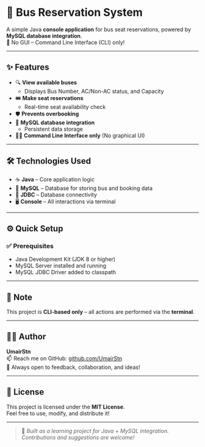 # 🚌 Bus Reservation System

A simple Java **console application** for bus seat reservations, powered by **MySQL database integration**.  
🚫 No GUI – Command Line Interface (CLI) only!

---

## ✨ Features

- 🔍 **View available buses**  
  - Displays Bus Number, AC/Non-AC status, and Capacity  
- 🎟️ **Make seat reservations**  
  - Real-time seat availability check  
- 🛡️ **Prevents overbooking**
- 💾 **MySQL database integration**  
  - Persistent data storage  
- 🧑‍💻 **Command Line Interface only** (No graphical UI)

---

## 🛠️ Technologies Used

- ☕ **Java** – Core application logic  
- 🐬 **MySQL** – Database for storing bus and booking data  
- 🔗 **JDBC** – Database connectivity  
- 🖥️ **Console** – All interactions via terminal

---

## ⚙️ Quick Setup

### ✅ Prerequisites

- Java Development Kit (JDK 8 or higher)  
- MySQL Server installed and running  
- MySQL JDBC Driver added to classpath

---

## 📝 Note

This project is **CLI-based only** – all actions are performed via the **terminal**.

---

## 👨‍💻 Author

**UmairStn**  
📫 Reach me on GitHub: [github.com/UmairStn](https://github.com/UmairStn)  
💬 Always open to feedback, collaboration, and ideas!

---

## 📄 License

This project is licensed under the **MIT License**.  
Feel free to use, modify, and distribute it!

---

> 🔧 _Built as a learning project for Java + MySQL integration. Contributions and suggestions are welcome!_
